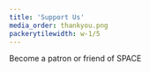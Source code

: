 ```yaml
---
title: 'Support Us'
media_order: thankyou.png
packerytilewidth: w-1/5
---
```


Become a patron or friend of SPACE